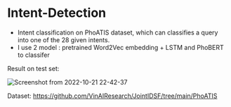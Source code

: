# Intent-Detection

- Intent classification on PhoATIS dataset, which can classifies a query into one of the 28 given intents.
- I use 2 model : pretrained Word2Vec embedding + LSTM and PhoBERT to classifer


Result on test set:



![Screenshot from 2022-10-21 22-42-37](https://user-images.githubusercontent.com/62126142/197235642-34fae6ba-e51d-4abd-8b53-96a1e51207f8.png)



Dataset: https://github.com/VinAIResearch/JointIDSF/tree/main/PhoATIS
